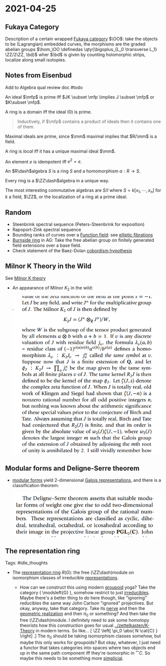 # 2021-04-25

## Fukaya Category

Description of a certain wrapped [Fukaya category](Fukaya%20category) $\OO$: take the objects to be (Lagrangian) embedded curves, the morphisms are the graded abelian groups $\hom_\OO \definedas \qty{\bigoplus_{L_0 \transverse L_1} \ZZ/2\ZZ, \bd}$ wher $\bd$ is given by counting holomorphic strips, localize along small isotopies.


## Notes from Eisenbud

Add to Algebra qual review doc #todo

An ideal $\mfp$ is prime iff $JK \subset \mfp \implies J \subset \mfp$ or $K\subset \mfp$.

A ring is a domain iff the ideal $(0)$ is prime.

> Inductively, if $\mfp$ contains a product of ideals then it contains one of them.

Maximal ideals are prime, since $\mm$ maximal implies that $R/\mm$ is a field.

A ring is *local* iff it has a unique maximal ideal $\mm$.

An element $e$ is idempotent iff $e^2 = e$.

An $R\dash$algebra $S$ is a ring $S$ and a homomorphism $\alpha:R \to S$.

Every ring is a $\ZZ\dash$algebra in a unique way.

The most interesting commutative algebras are $S/I$ where $S = k[x_1, \cdots, x_n]$ for $k$ a field, $\ZZ$, or the localization of a ring at a prime ideal.


## Random

- Steenbrink spectral sequence (Peters-Steenbrink for exposition)
- Rapoport-Zink spectral sequence
- Bounding ranks of curves over a [Function field](Function%20field): see [elliptic fibrations](elliptic%20fibrations)
- [Burnside ring](Burnside%20ring) in AG: 
	Take the free abelian group on finitely generated field extensions over a base field.
- Check statement of the Baez-Dolan [cobordism hypothesis](The%20cobordism%20hypothesis)



## Milnor K Theory in the Wild

See [Milnor K theory](Milnor%20K%20theory)

- An appearance of Milnor $K_2$ in the wild:

  ![How Milnor K-theory shows up in number theory: a conjecture by Tate and Birch](figures/image_2021-04-25-12-25-47.png)

## Modular forms and Deligne-Serre theorem


- [modular forms](../zettelkasten/modular%20form.md) yield 2-dimensional [Galois representations](Galois%20representations), and there is a classification theorem:

  ![Deligne-Serre Theorem](figures/image_2021-04-25-12-43-06.png)


## The representation ring

Tags: #idle_thoughts

- The [representation ring](representation%20ring) $R(G)$: the free \(\ZZ\dash\)module on isomorphism classes of irreducible [representations](../zettelkasten/representation%20theory.md).

  - How can we construct this using modern [groupoid](groupoid) yoga? 
  Take the category \( \modsleft{G} \), somehow restrict to just [irreducibles](irreducibles).
  Maybe there's a better thing to do here though, like "ignoring" reducibles the same way John Carlson "ignored" projectives.
  But okay, anyway, take that category. 
  Take its [nerve](nerve) and then the [geometric realization](geometric%20realization) and then $\pi_0$ or something?
  And then take the free \(\ZZ\dash\)module.
  I definitely need to ask some homotopy theorists how this construction goes for usual [../zettelkasten/K-Theory](../zettelkasten/K-Theory.md) in modern terms.
  So like...
  \[
  \ZZ \left[ \pi_0 \abs{ N \cat{C} } \right]
  .\]
  The $\pi_0$ should be taking isomorphism classes somehow, but maybe this only works for groupoids?
  But okay, whatever, I just need a functor that takes categories into spaces where two objects end up in the same path component iff they're isomorphic in $\cat{C}$. 
  So maybe this needs to be something more [simplicial](Simplicial%20set).